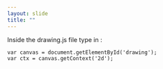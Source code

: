 ```yaml
---
layout: slide
title: ""
---
```


Inside the drawing.js file type in :

```
var canvas = document.getElementById('drawing');
var ctx = canvas.getContext('2d');
```
